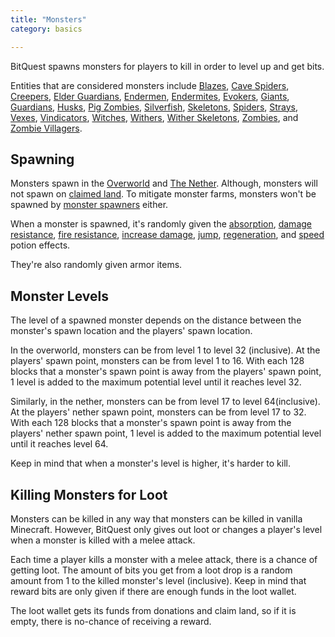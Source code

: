 ```yaml
---
title: "Monsters"
category: basics

---
```

BitQuest spawns monsters for players to kill in order to level up and get bits. 

Entities that are considered monsters include [Blazes](http://minecraft.gamepedia.com/Blaze), [Cave Spiders](http://minecraft.gamepedia.com/Cave_Spider), [Creepers](http://minecraft.gamepedia.com/Creeper), [Elder Guardians](http://minecraft.gamepedia.com/Elder_Guardian), [Endermen](http://minecraft.gamepedia.com/Enderman), [Endermites](http://minecraft.gamepedia.com/Endermite), [Evokers](http://minecraft.gamepedia.com/Evoker), [Giants](http://minecraft.gamepedia.com/Giant), [Guardians](http://minecraft.gamepedia.com/Guardian), [Husks](http://minecraft.gamepedia.com/Zombie#Husks), [Pig Zombies](http://minecraft.gamepedia.com/Zombie_Pigman), [Silverfish](http://minecraft.gamepedia.com/Silverfish), [Skeletons](http://minecraft.gamepedia.com/Skeleton), [Spiders](http://minecraft.gamepedia.com/Spider), [Strays](http://minecraft.gamepedia.com/Skeleton#Stray), [Vexes](http://minecraft.gamepedia.com/Vex), [Vindicators](http://minecraft.gamepedia.com/Vindicator), [Witches](http://minecraft.gamepedia.com/Witch), [Withers](http://minecraft.gamepedia.com/Wither), [Wither Skeletons](http://minecraft.gamepedia.com/Wither_Skeleton), [Zombies](http://minecraft.gamepedia.com/Zombie), and [Zombie Villagers](http://minecraft.gamepedia.com/Zombie#Zombie_villagers).

## Spawning
Monsters spawn in the [Overworld](http://minecraft.gamepedia.com/The_Overworld) and [The Nether](http://minecraft.gamepedia.com/The_Nether). Although, monsters will not spawn on [claimed land](wiki/land.html). To mitigate monster farms, monsters won't be spawned by [monster spawners](http://minecraft.gamepedia.com/Monster_Spawner) either.

When a monster is spawned, it's randomly given the [absorption](), [damage resistance](), [fire resistance](), [increase damage](), [jump](), [regeneration](), and [speed]() potion effects. 

They're also randomly given armor items.

## Monster Levels
The level of a spawned monster depends on the distance between the monster's spawn location and the players' spawn location.

In the overworld, monsters can be from level 1 to level 32 (inclusive). At the players' spawn point, monsters can be from level 1 to 16. With each 128 blocks that a monster's spawn point is away from the players' spawn point, 1 level is added to the maximum potential level until it reaches level 32.

Similarly, in the nether, monsters can be from level 17 to level 64(inclusive). At the players' nether spawn point, monsters can be from level 17 to 32. With each 128 blocks that a monster's spawn point is away from the players' nether spawn point, 1 level is added to the maximum potential level until it reaches level 64.

Keep in mind that when a monster's level is higher, it's harder to kill.

## Killing Monsters for Loot
Monsters can be killed in any way that monsters can be killed in vanilla Minecraft. However, BitQuest only gives out loot or changes a player's level when a monster is killed with a melee attack.

Each time a player kills a monster with a melee attack, there is a chance of getting loot. The amount of bits you get from a loot drop is a random amount from 1 to the killed monster's level (inclusive). Keep in mind that reward bits are only given if there are enough funds in the loot wallet.

The loot wallet gets its funds from donations and claim land, so if it is empty, there is no-chance of receiving a reward. 